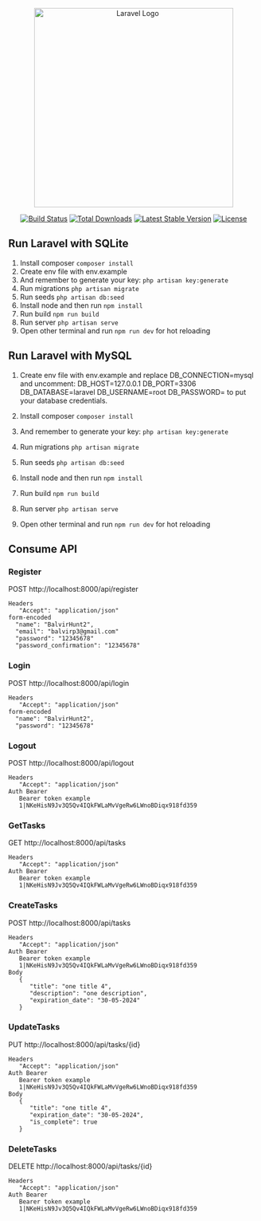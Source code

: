 <p align="center"><a href="https://laravel.com" target="_blank"><img src="https://raw.githubusercontent.com/laravel/art/master/logo-lockup/5%20SVG/2%20CMYK/1%20Full%20Color/laravel-logolockup-cmyk-red.svg" width="400" alt="Laravel Logo"></a></p>

<p align="center">
<a href="https://github.com/laravel/framework/actions"><img src="https://github.com/laravel/framework/workflows/tests/badge.svg" alt="Build Status"></a>
<a href="https://packagist.org/packages/laravel/framework"><img src="https://img.shields.io/packagist/dt/laravel/framework" alt="Total Downloads"></a>
<a href="https://packagist.org/packages/laravel/framework"><img src="https://img.shields.io/packagist/v/laravel/framework" alt="Latest Stable Version"></a>
<a href="https://packagist.org/packages/laravel/framework"><img src="https://img.shields.io/packagist/l/laravel/framework" alt="License"></a>
</p>

## Run Laravel with SQLite

1. Install composer `composer install`
2. Create env file with env.example
3. And remember to generate your key: `php artisan key:generate`
4. Run migrations `php artisan migrate`
5. Run seeds `php artisan db:seed`
6. Install node and then run `npm install`
7. Run build `npm run build `
8. Run server `php artisan serve`
9. Open other terminal and run `npm run dev` for hot reloading

## Run Laravel with MySQL

1. Create env file with env.example and replace DB_CONNECTION=mysql and uncomment:
   DB_HOST=127.0.0.1
   DB_PORT=3306
   DB_DATABASE=laravel
   DB_USERNAME=root
   DB_PASSWORD=
   to put your database credentials.

2. Install composer `composer install`
3. And remember to generate your key: `php artisan key:generate`
4. Run migrations `php artisan migrate`
5. Run seeds `php artisan db:seed`
6. Install node and then run `npm install`
7. Run build `npm run build `
8. Run server `php artisan serve`
9. Open other terminal and run `npm run dev` for hot reloading

## Consume API

### Register

POST http://localhost:8000/api/register

```
Headers
   "Accept": "application/json"
form-encoded
  "name": "BalvirHunt2",
  "email": "balvirp3@gmail.com"
  "password": "12345678"
  "password_confirmation": "12345678"
```

### Login

POST http://localhost:8000/api/login

```
Headers
   "Accept": "application/json"
form-encoded
  "name": "BalvirHunt2",
  "password": "12345678"
```

### Logout

POST http://localhost:8000/api/logout

```
Headers
   "Accept": "application/json"
Auth Bearer
   Bearer token example
   1|NKeHisN9Jv3Q5Qv4IQkFWLaMvVgeRw6LWnoBDiqx918fd359
```

### GetTasks

GET http://localhost:8000/api/tasks

```
Headers
   "Accept": "application/json"
Auth Bearer
   Bearer token example
   1|NKeHisN9Jv3Q5Qv4IQkFWLaMvVgeRw6LWnoBDiqx918fd359
```

### CreateTasks

POST http://localhost:8000/api/tasks

```
Headers
   "Accept": "application/json"
Auth Bearer
   Bearer token example
   1|NKeHisN9Jv3Q5Qv4IQkFWLaMvVgeRw6LWnoBDiqx918fd359
Body
   {
      "title": "one title 4",
      "description": "one description",
      "expiration_date": "30-05-2024"
   }
```

### UpdateTasks

PUT http://localhost:8000/api/tasks/{id}

```
Headers
   "Accept": "application/json"
Auth Bearer
   Bearer token example
   1|NKeHisN9Jv3Q5Qv4IQkFWLaMvVgeRw6LWnoBDiqx918fd359
Body
   {
      "title": "one title 4",
      "expiration_date": "30-05-2024",
      "is_complete": true
   }
```

### DeleteTasks

DELETE http://localhost:8000/api/tasks/{id}

```
Headers
   "Accept": "application/json"
Auth Bearer
   Bearer token example
   1|NKeHisN9Jv3Q5Qv4IQkFWLaMvVgeRw6LWnoBDiqx918fd359
```
